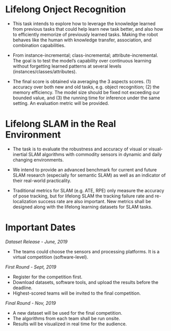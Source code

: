 # Lifelong Onject Recognition 
- This task intends to explore how to leverage the knowledge learned from previous tasks that could help learn new task better, and also how to efficiently memorize of previously learned tasks. Making the robot behaves like the human with knowledge transfer, association, and combination capabilities.

- From instance-incremental; class-incremental; attribute-incremental. The goal is to test the model’s capability over continuous learning without forgetting learned patterns at several levels (instances/classes/attributes).

- The final score is obtained via averaging the 3 aspects scores. (1) accuracy over both new and old tasks, e.g. object recognition; (2) the memory efficiency. The model size should be fixed not exceeding our bounded value, and (3) the running time for inference under the same setting. An evaluation metric will be provided.

# Lifelong SLAM in the Real Environment
- The task is to evaluate the robustness and accuracy of visual or visual-inertial SLAM algorithms with commodity sensors in dynamic and daily changing environments.

- We intend to provide an advanced benchmark for current and future SLAM research (especially for semantic SLAM) as well as an indicator of their real-world practicality.

- Traditional metrics for SLAM (e.g. ATE, RPE) only measure the accuracy of pose tracking, but for lifelong SLAM the tracking failure rate and re-localization success rate are also important. New metrics shall be designed along with the lifelong learning datasets for SLAM tasks.

# Important Dates
*Dataset Release - June, 2019*
- The teams could choose the sensors and processing platforms. It is a virtual competition (software-level).

*First Round - Sept, 2019*
- Register for the competition first. 
- Download datasets, software tools, and upload the results before the deadline.
- Highest-scored teams will be invited to the final competition.

*Final Round - Nov, 2019*
- A new dataset will be used for the final competition.
- The algorithms from each team shall be run onsite. 
- Results will be visualized in real time for the audience.



